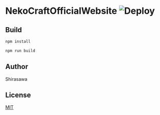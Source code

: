 # NekoCraftOfficialWebsite ![Deploy](https://github.com/neko-craft/NekoCraftOfficialWebsite/workflows/Deploy/badge.svg)

## Build

```bash
npm install

npm run build
```

## Author

Shirasawa

## License

[MIT](./LICENSE)
